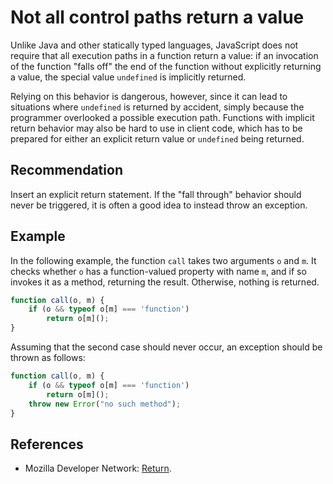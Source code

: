 # Not all control paths return a value
Unlike Java and other statically typed languages, JavaScript does not require that all execution paths in a function return a value: if an invocation of the function "falls off" the end of the function without explicitly returning a value, the special value `undefined` is implicitly returned.

Relying on this behavior is dangerous, however, since it can lead to situations where `undefined` is returned by accident, simply because the programmer overlooked a possible execution path. Functions with implicit return behavior may also be hard to use in client code, which has to be prepared for either an explicit return value or `undefined` being returned.


## Recommendation
Insert an explicit return statement. If the "fall through" behavior should never be triggered, it is often a good idea to instead throw an exception.


## Example
In the following example, the function `call` takes two arguments `o` and `m`. It checks whether `o` has a function-valued property with name `m`, and if so invokes it as a method, returning the result. Otherwise, nothing is returned.


```javascript
function call(o, m) {
	if (o && typeof o[m] === 'function')
		return o[m]();
}
```
Assuming that the second case should never occur, an exception should be thrown as follows:


```javascript
function call(o, m) {
	if (o && typeof o[m] === 'function')
		return o[m]();
	throw new Error("no such method");
}
```

## References
* Mozilla Developer Network: [Return](https://developer.mozilla.org/en-US/docs/Web/JavaScript/Reference/Statements/return).
